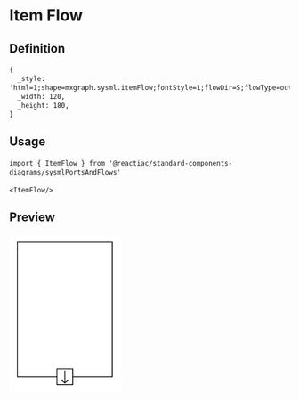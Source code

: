# Item Flow

## Definition

```
{
  _style: 'html=1;shape=mxgraph.sysml.itemFlow;fontStyle=1;flowDir=S;flowType=out;whiteSpace=wrap;align=center;',
  _width: 120,
  _height: 180,
}
```

## Usage

```
import { ItemFlow } from '@reactiac/standard-components-diagrams/sysmlPortsAndFlows'

<ItemFlow/>
```

## Preview

<img src="./item-flow.png" width="200"/>
